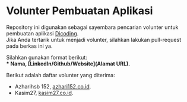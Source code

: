 # Volunter Pembuatan Aplikasi
Repository ini digunakan sebagai sayembara pencarian volunter untuk pembuatan aplikasi [Dicoding](www.dicoding.com).  
Jika Anda tertarik untuk menjadi volunter, silahkan lakukan pull-request pada berkas ini ya.  

Silahkan gunakan format berikut:  
**\* Nama, [LinkedIn/Github/Website](Alamat URL).**

Berikut adalah daftar volunter yang diterima:  
* Azharihsb 152, [azhari152.co.id](https://azhari152.co.id).
* Kasim27, [kasim27.co.id](https://kasim27.co.id).
